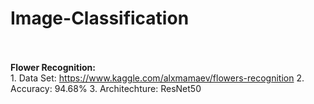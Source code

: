 # Image-Classification
<br><br>
<b>Flower Recognition:</b><br>
  <tab>1. Data Set: https://www.kaggle.com/alxmamaev/flowers-recognition
  <tab>2. Accuracy: 94.68%
  <tab>3. Architechture: ResNet50
  
